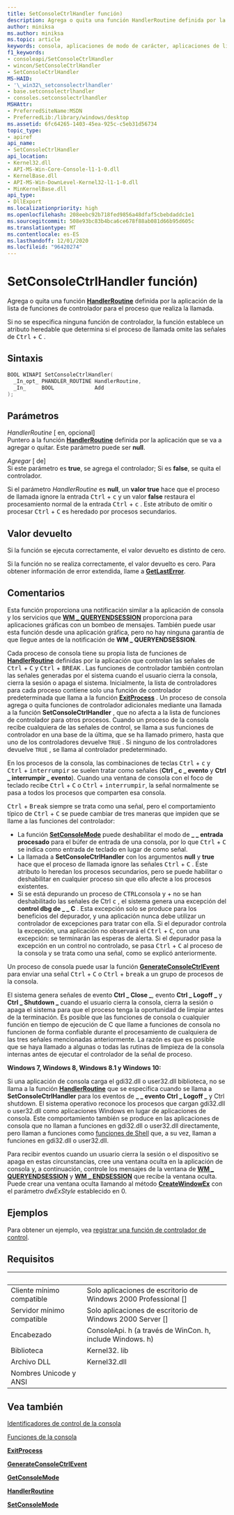 ```yaml
---
title: SetConsoleCtrlHandler función)
description: Agrega o quita una función HandlerRoutine definida por la aplicación de la lista de funciones de controlador para el proceso que realiza la llamada.
author: miniksa
ms.author: miniksa
ms.topic: article
keywords: consola, aplicaciones de modo de carácter, aplicaciones de línea de comandos, aplicaciones de terminal, API de consola
f1_keywords:
- consoleapi/SetConsoleCtrlHandler
- wincon/SetConsoleCtrlHandler
- SetConsoleCtrlHandler
MS-HAID:
- '\_win32\_setconsolectrlhandler'
- base.setconsolectrlhandler
- consoles.setconsolectrlhandler
MSHAttr:
- PreferredSiteName:MSDN
- PreferredLib:/library/windows/desktop
ms.assetid: 6fc64265-1403-45ea-925c-c5eb31d56734
topic_type:
- apiref
api_name:
- SetConsoleCtrlHandler
api_location:
- Kernel32.dll
- API-MS-Win-Core-Console-l1-1-0.dll
- KernelBase.dll
- API-MS-Win-DownLevel-Kernel32-l1-1-0.dll
- MinKernelBase.dll
api_type:
- DllExport
ms.localizationpriority: high
ms.openlocfilehash: 208eebc92b718fed9856a48dfaf5cbebdaddc1e1
ms.sourcegitcommit: 508e93bc83b4bca6ce678f88ab081d66b95d605c
ms.translationtype: MT
ms.contentlocale: es-ES
ms.lasthandoff: 12/01/2020
ms.locfileid: "96420274"
---
```

# <a name="setconsolectrlhandler-function"></a>SetConsoleCtrlHandler función)

Agrega o quita una función [**HandlerRoutine**](handlerroutine.md) definida por la aplicación de la lista de funciones de controlador para el proceso que realiza la llamada.

Si no se especifica ninguna función de controlador, la función establece un atributo heredable que determina si el proceso de llamada omite las señales de <kbd>Ctrl</kbd> + <kbd>C</kbd> .

## <a name="syntax"></a>Sintaxis

```C
BOOL WINAPI SetConsoleCtrlHandler(
  _In_opt_ PHANDLER_ROUTINE HandlerRoutine,
  _In_     BOOL             Add
);
```

## <a name="parameters"></a>Parámetros

*HandlerRoutine* \[ en, opcional\]  
Puntero a la función [**HandlerRoutine**](handlerroutine.md) definida por la aplicación que se va a agregar o quitar. Este parámetro puede ser **null**.

*Agregar* \[ de\]  
Si este parámetro es **true**, se agrega el controlador; Si es **false**, se quita el controlador.

Si el parámetro *HandlerRoutine* es **null**, un **valor true** hace que el proceso de llamada ignore la entrada <kbd>Ctrl</kbd> + <kbd>c</kbd> y un valor **false** restaura el procesamiento normal de la entrada <kbd>Ctrl</kbd> + <kbd>c</kbd> . Este atributo de omitir o procesar <kbd>Ctrl</kbd> + <kbd>C</kbd> es heredado por procesos secundarios.

## <a name="return-value"></a>Valor devuelto

Si la función se ejecuta correctamente, el valor devuelto es distinto de cero.

Si la función no se realiza correctamente, el valor devuelto es cero. Para obtener información de error extendida, llame a [**GetLastError**](https://msdn.microsoft.com/library/windows/desktop/ms679360).

## <a name="remarks"></a>Comentarios

Esta función proporciona una notificación similar a la aplicación de consola y los servicios que [**WM \_ QUERYENDSESSION**](https://msdn.microsoft.com/library/windows/desktop/aa376890) proporciona para aplicaciones gráficas con un bombeo de mensajes. También puede usar esta función desde una aplicación gráfica, pero no hay ninguna garantía de que llegue antes de la notificación de **WM \_ QUERYENDSESSION**.

Cada proceso de consola tiene su propia lista de funciones de [**HandlerRoutine**](handlerroutine.md) definidas por la aplicación que controlan las señales de <kbd>Ctrl</kbd> + <kbd>C</kbd> y <kbd>Ctrl</kbd> + <kbd>BREAK</kbd> . Las funciones de controlador también controlan las señales generadas por el sistema cuando el usuario cierra la consola, cierra la sesión o apaga el sistema. Inicialmente, la lista de controladores para cada proceso contiene solo una función de controlador predeterminada que llama a la función [**ExitProcess**](https://msdn.microsoft.com/library/windows/desktop/ms682658) . Un proceso de consola agrega o quita funciones de controlador adicionales mediante una llamada a la función **SetConsoleCtrlHandler** , que no afecta a la lista de funciones de controlador para otros procesos. Cuando un proceso de la consola recibe cualquiera de las señales de control, se llama a sus funciones de controlador en una base de la última, que se ha llamado primero, hasta que uno de los controladores devuelve `TRUE` . Si ninguno de los controladores devuelve `TRUE` , se llama al controlador predeterminado.

En los procesos de la consola, las combinaciones de teclas <kbd>Ctrl</kbd> + <kbd>c</kbd> y <kbd>Ctrl</kbd> + <kbd>interrumpir</kbd> se suelen tratar como señales (**Ctrl \_ c \_ evento** y **Ctrl \_ interrumpir \_ evento**). Cuando una ventana de consola con el foco de teclado recibe <kbd>Ctrl</kbd> + <kbd>C</kbd> o <kbd>Ctrl</kbd> + <kbd>interrumpir</kbd>, la señal normalmente se pasa a todos los procesos que comparten esa consola.

<kbd>Ctrl</kbd> + <kbd>Break</kbd> siempre se trata como una señal, pero el comportamiento típico de <kbd>Ctrl</kbd> + <kbd>C</kbd> se puede cambiar de tres maneras que impiden que se llame a las funciones del controlador:

- La función [**SetConsoleMode**](setconsolemode.md) puede deshabilitar el modo de **\_ \_ entrada procesado** para el búfer de entrada de una consola, por lo que <kbd>Ctrl</kbd> + <kbd>C</kbd> se indica como entrada de teclado en lugar de como señal.
- La llamada a **SetConsoleCtrlHandler** con los argumentos **null** y **true** hace que el proceso de llamada ignore las señales <kbd>Ctrl</kbd> + <kbd>C</kbd> . Este atributo lo heredan los procesos secundarios, pero se puede habilitar o deshabilitar en cualquier proceso sin que ello afecte a los procesos existentes.
- Si se está depurando un proceso de <kbd>CTRL</kbd>consola y + no se han deshabilitado las señales de Ctrl <kbd>c</kbd> , el sistema genera una excepción del **control dbg de \_ \_ C** . Esta excepción solo se produce para los beneficios del depurador, y una aplicación nunca debe utilizar un controlador de excepciones para tratar con ella. Si el depurador controla la excepción, una aplicación no observará el <kbd>Ctrl</kbd> + <kbd>C</kbd>, con una excepción: se terminarán las esperas de alerta. Si el depurador pasa la excepción en un control no controlado, se pasa <kbd>Ctrl</kbd> + <kbd>C</kbd> al proceso de la consola y se trata como una señal, como se explicó anteriormente.

Un proceso de consola puede usar la función [**GenerateConsoleCtrlEvent**](generateconsolectrlevent.md) para enviar una señal <kbd>Ctrl</kbd> + <kbd>C</kbd> o <kbd>Ctrl</kbd> + <kbd>break</kbd> a un grupo de procesos de la consola.

El sistema genera señales de evento **Ctrl \_ Close \_**, evento **Ctrl \_ Logoff \_** y **Ctrl \_ Shutdown \_** cuando el usuario cierra la consola, cierra la sesión o apaga el sistema para que el proceso tenga la oportunidad de limpiar antes de la terminación. Es posible que las funciones de consola o cualquier función en tiempo de ejecución de C que llame a funciones de consola no funcionen de forma confiable durante el procesamiento de cualquiera de las tres señales mencionadas anteriormente. La razón es que es posible que se haya llamado a algunas o todas las rutinas de limpieza de la consola internas antes de ejecutar el controlador de la señal de proceso.

**Windows 7, Windows 8, Windows 8.1 y Windows 10:**

Si una aplicación de consola carga el gdi32.dll o user32.dll biblioteca, no se llama a la función [**HandlerRoutine**](handlerroutine.md) que se especifica cuando se llama a **SetConsoleCtrlHandler** para los eventos de **\_ \_ evento** **Ctrl \_ Logoff \_** y Ctrl shutdown. El sistema operativo reconoce los procesos que cargan gdi32.dll o user32.dll como aplicaciones Windows en lugar de aplicaciones de consola. Este comportamiento también se produce en las aplicaciones de consola que no llaman a funciones en gdi32.dll o user32.dll directamente, pero llaman a funciones como [funciones de Shell](https://msdn.microsoft.com/library/windows/desktop/bb776426) que, a su vez, llaman a funciones en gdi32.dll o user32.dll.

Para recibir eventos cuando un usuario cierra la sesión o el dispositivo se apaga en estas circunstancias, cree una ventana oculta en la aplicación de consola y, a continuación, controle los mensajes de la ventana de [**WM \_ QUERYENDSESSION**](https://msdn.microsoft.com/library/windows/desktop/aa376890) y [**WM \_ ENDSESSION**](https://msdn.microsoft.com/library/windows/desktop/aa376889) que recibe la ventana oculta. Puede crear una ventana oculta llamando al método [**CreateWindowEx**](https://msdn.microsoft.com/library/windows/desktop/ms632680) con el parámetro *dwExStyle* establecido en 0.

## <a name="examples"></a>Ejemplos

Para obtener un ejemplo, vea [registrar una función de controlador de control](registering-a-control-handler-function.md).

## <a name="requirements"></a>Requisitos

| &nbsp; | &nbsp; |
|-|-|
| Cliente mínimo compatible | Solo aplicaciones de escritorio de Windows 2000 Professional \[\] |
| Servidor mínimo compatible | Solo aplicaciones de escritorio de Windows 2000 Server \[\] |
| Encabezado | ConsoleApi. h (a través de WinCon. h, include Windows. h) |
| Biblioteca | Kernel32. lib |
| Archivo DLL | Kernel32.dll |
| Nombres Unicode y ANSI | |

## <a name="see-also"></a>Vea también

[Identificadores de control de la consola](console-control-handlers.md)

[Funciones de la consola](console-functions.md)

[**ExitProcess**](https://msdn.microsoft.com/library/windows/desktop/ms682658)

[**GenerateConsoleCtrlEvent**](generateconsolectrlevent.md)

[**GetConsoleMode**](getconsolemode.md)

[**HandlerRoutine**](handlerroutine.md)

[**SetConsoleMode**](setconsolemode.md)
